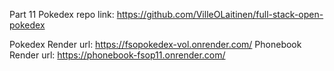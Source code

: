 Part 11 Pokedex repo link: https://github.com/VilleOLaitinen/full-stack-open-pokedex

Pokedex Render url: https://fsopokedex-vol.onrender.com/
Phonebook Render url: https://phonebook-fsop11.onrender.com/